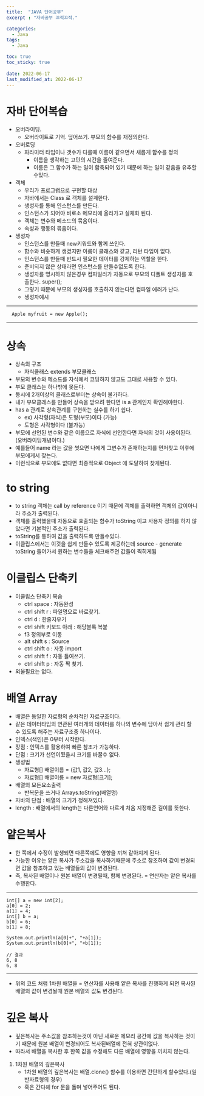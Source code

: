```yaml
---
title:  "JAVA 단어공부"
excerpt : "자바공부 끄적끄적."

categories:
  - Java
tags:
  - Java

toc: true
toc_sticky: true
 
date: 2022-06-17
last_modified_at: 2022-06-17
---
```


# 자바 단어복습
 - 오버라이딩.
   - 오버라이트로 기억. 덮어쓰기. 부모의 함수를 재정의한다.
- 오버로딩
  - 파라미터 타입이나 갯수가 다를때 이름이 같으면서 새롭게 함수를 정의 
    - 이름을 생각하는 고민의 시간을 줄여준다.
    -  이름은 그 함수가 하는 일이 함축되어 있기 때문에 하는 일이 같음을 유추할수있다.
- 객체
  - 우리가 프로그램으로 구현할 대상
  - 자바에서는 Class 로 객체를 설계한다.
  - 생성자를 통해 인스턴스를 만든다.
  - 인스턴스가 되어야 비로소 메모리에 올라가고 실체화 된다.
  - 객체는 변수와 메소드의 묶음이다.
  - 속성과 행동의 묶음이다.
- 생성자
  - 인스턴스를 만들때 new키워드와 함께 쓰인다.
  - 함수와 비슷하게 생겼지만 이름이 클래스와 같고, 리턴 타입이 없다.
  - 인스턴스를 만들때 반드시 필요한 데이터를 강제하는 역할을 한다.
  - 준비되지 않은 상태라면 인스턴스를 만들수없도록 한다.
  - 생성자를 명시하지 않은경우 컴파일러가 자동으로 부모의 디폴트 생성자를 호출한다. super();
  - 그렇기 때문에 부모의 생성자를 호출하지 않는다면 컴파일 에러가 난다.
  - 생성자예시
--- 
    
      Apple myfruit = new Apple();

---      

# 상속
- 상속의 구조
  - 자식클래스 extends 부모클래스
- 부모의 변수와 메소드를 자식에서 코딩하지 않고도 그대로 사용할 수 있다.
- 부모 클래스는 하나밖에 못둔다.
- 동시에 2개이상의 클래스로부터는 상속이 불가하다.
- 내가 부모클래스를 만들어 상속을 받으려 한다면 is a 관계인지 확인해야한다.
- has a 관계로 상속관계를 구현하는 실수를 하기 쉽다.
  - ex) 사각형(자식)은 도형(부모)이다 (가능)
  - 도형은 사각형이다 (불가능)
- 부모에 선언된 변수와 같은 이름으로 자식에 선언한다면 자식의 것이 사용이된다.(오버라이딩개념이다.)
- 예를들어 name 라는 값을 썻으면 나에게 그변수가 존재하는지를 먼저찾고 이후에 부모에게서 찾는다.
- 이런식으로 부모에도 없다면 최종적으로 Object 에 도달하여 찾게된다.


# to string
-  to string 객체는 call by reference 이기 때문에 객체를 출력하면 객체의 값이아니라 주소가 출력된다.
-  객체를 출력했을때 자동으로 호출되는 함수가 toString 이고 사용자 정의를 하지 않았다면 기본적인 주소가 출력된다.
-  toString를 통하여 값을 출력하도록 만들수있다.
-  이클립스에서는 이것을 쉽게 만들수 있도록 제공하는데 source - generate toString 들어가서  원하는 변수들을 체크해주면 값들이 찍히게됨




# 이클립스 단축키
- 이클립스 단축키 복습
	- ctrl space : 자동완성
	- ctrl shift r : 파일명으로 바로찾기.
	- ctrl d : 한줄지우기
	- ctrl shift 키보드 아래 : 해당블록 복붙
	- f3 정의부로 이동
	- alt shift s : Source
	- ctrl shift o : 자동 import
	- ctrl shift f : 자동 들여쓰기.
	- ctrl shift p : 자동 짝 찾기.
- 외울필요는 없다.


# 배열 Array
- 배열은 동일한 자료형의 순차적인 자료구조이다.
- 같은 데이터타입의 연관된 여러개의 데이터를 하나의 변수에 담아서 쉽게 관리 할 수 있도록 해주는 자료구조중 하나이다.
- 인덱스(색인)은 0부터 시작한다.
- 장점 : 인덱스를 활용하여 빠른 참조가 가능하다.
- 단점 : 크기가 선언이됬을시 크기를 바꿀수 없다.
- 생성법 
  - 자료형[] 배열이름 = {값1, 값2, 값3...};
  - 자료형[] 배열이름 = new 자료형[크기];
- 배열의 모든요소출력
  - 반복문을 쓰거나 Arrays.toString(배열명)
- 자바의 단점 : 배열의 크기가 정해져있다.
- length : 배열에서의 length는 다른언어와 다르게 처음 지정해준 길이를 뜻한다.

# 얕은복사
- 한 쪽에서 수정이 발생되면 다른쪽에도 영향을 끼쳐 같아지게 된다.
- 가능한 이유는 얕은 복사가 주소값을 복사하기때문에 주소로 참조하여 값이 변경되면 값을 참조하고 있는 배열들의 값이 변경된다.
- 즉, 복사된 배열이나 원본 배열이 변경될때, 함께 변경된다. = 연산자는 얕은 복사를 수행한다.

---

    int[] a = new int[2];
    a[0] = 2;
    a[1] = 4;
    int[] b = a;
    b[0] = 6;
    b[1] = 8;

    System.out.println(a[0]+", "+a[1]);
    System.out.println(b[0]+", "+b[1]);

    // 결과
    6, 8
    6, 8
---

- 위의 코드 처럼 1차원 배열을 = 연산자를 사용해 얕은 복사를 진행하게 되면 복사된 배열의 값이 변경될때 원본 배열의 값도 변경된다.

# 깊은 복사
- 깊은복사는 주소값을 참조하는것이 아닌 새로운 메모리 공간에 값을 복사하는 것이기 때문에 원본 배열이 변경되어도 복사된배열에 전혀 상관이없다.
- 따라서 배열을 복사한 후 한쪽 값을 수정해도 다른 배열에 영향을 끼치지 않는다.

1. 1차원 배열의 깊은복사
   - 1차원 배열의 깊은복사는 배열.clone() 함수를 이용하면 간단하게 할수있다.(일반자료형의 경우)
   - 혹은 간다헤 for 문을 돌며 넣어주어도 된다.
  